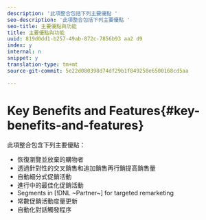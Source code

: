 ```yaml
---
description: '此項整合包括下列主要優點 '
seo-description: '此項整合包括下列主要優點 '
seo-title: 主要優點與功能
title: 主要優點與功能
uuid: 819d0dd1-b257-49ab-872c-7856b93 aa2 d9
index: y
internal: n
snippet: y
translation-type: tm+mt
source-git-commit: 5e22d080398d74df29b1f849258e6500168cd5aa

---
```



# Key Benefits and Features{#key-benefits-and-features}

此項整合包含下列主要優點：

* 恢復瀏覽並放棄的購物者
* 透過針對性的交叉銷售和追加銷售再行銷提高銷售量
* 自動細分式促銷活動
* 進行中的最佳化促銷活動
* Segments in [!DNL ~Partner~] for targeted remarketing
* 常數促銷活動度量更新
* 自動化對話觸發程序

